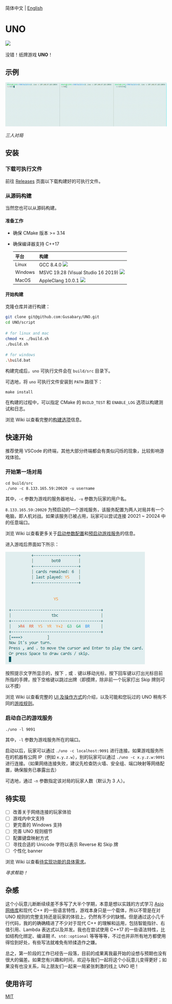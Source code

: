 简体中文 | [English](./README.en.md)

# UNO

![](https://img.shields.io/badge/version-v1.0-9cf)

没错！纸牌游戏 **UNO**！

## 示例

![](./asset/demo.gif)

*三人对局*

## 安装

### 下载可执行文件

前往 [Releases](https://github.com/Gusabary/UNO/releases) 页面以下载构建好的可执行文件。

### 从源码构建

当然您也可以从源码构建。

#### 准备工作

+ 确保 CMake 版本 >= 3.14
+ 确保编译器支持 C++17

  | 平台    | 构建                                                         |
  | ------- | ------------------------------------------------------------ |
  | Linux   | GCC 8.4.0  ![](https://img.shields.io/badge/build-passing-brightgreen) |
  | Windows | MSVC 19.28 (Visual Studio 16 2019)  ![](https://img.shields.io/badge/build-passing-brightgreen) |
  | MacOS   | AppleClang 10.0.1  ![](https://img.shields.io/badge/build-passing-brightgreen) |

#### 开始构建

克隆仓库并进行构建：

```bash
git clone git@github.com:Gusabary/UNO.git
cd UNO/script

# for linux and mac
chmod +x ./build.sh
./build.sh

# for windows
.\build.bat
```

构建完成后，`uno` 可执行文件会在 `build/src` 目录下。

可选地，将 `uno` 可执行文件安装到 `PATH` 路径下：

```shell
make install
```

在构建的过程中，可以指定 CMake 的 `BUILD_TEST` 和 `ENABLE_LOG` 选项以构建测试和日志。

浏览 Wiki 以查看完整的[构建选项](https://github.com/Gusabary/UNO/wiki/%E9%85%8D%E7%BD%AE%E4%BF%A1%E6%81%AF)信息。

## 快速开始

推荐使用 VSCode 的终端，其他大部分终端都会有类似闪烁的现象，比较影响游戏体验。

### 开始第一场对局

```shell
cd build/src
./uno -c 8.133.165.59:20020 -u username
```

其中，`-c` 参数为游戏的服务器地址，`-u` 参数为玩家的用户名。

`8.133.165.59:20020` 为预启动的一个游戏服务，该服务配置为两人对局并有一个电脑，即人机对战。如果该服务已被占用，玩家可以尝试连接 20021 ~ 20024 中的任意端口。

浏览 Wiki 以查看更多关于[启动参数配置](https://github.com/Gusabary/UNO/wiki/%E9%85%8D%E7%BD%AE%E4%BF%A1%E6%81%AF)和[预启动游戏服务](https://github.com/Gusabary/UNO/wiki/%E9%A2%84%E5%90%AF%E5%8A%A8%E7%9A%84%E6%B8%B8%E6%88%8F%E6%9C%8D%E5%8A%A1)的信息。

进入游戏后界面如下所示：

![](./asset/image1.png)

按照提示文字所显示的，按下 `,` 或 `.` 键以移动光标，按下回车键以打出光标目前所指的手牌，按下空格键以跳过出牌（即摸牌，除非前一个玩家打出 Skip 牌则可以不摸）

浏览 Wiki 以查看完整的 [UI 及操作方式](https://github.com/Gusabary/UNO/wiki/UI-%E5%8F%8A%E6%93%8D%E4%BD%9C%E6%96%B9%E5%BC%8F)的介绍，以及可能和您玩过的 UNO 稍有不同的[游戏规则](https://github.com/Gusabary/UNO/wiki/%E6%B8%B8%E6%88%8F%E8%A7%84%E5%88%99)。

### 启动自己的游戏服务

```
./uno -l 9091
```

其中，`-l` 参数为游戏服务所在的端口。

启动以后，玩家可以通过 `./uno -c localhost:9091` 进行连接。如果游戏服务所在的机器有公网 IP（例如 `x.y.z.w`），别的玩家可以通过 `./uno -c x.y.z.w:9091` 进行连接。（如果网络连接失败，建议先检查防火墙、安全组、端口映射等网络配置，确保服务已暴露出去）

可选地，通过 `-n` 参数指定该对局的玩家人数（默认为 3 人）。

## 待实现

- [ ] 改善关于网络连接的玩家体验
- [ ] 游戏内中文支持
- [ ] 更完善的 Windows 支持
- [ ] 完善 UNO 规则细节
- [ ] 配置键盘映射方式
- [ ] 寻找合适的 Unicode 字符以表示 Reverse 和 Skip 牌
- [ ] 个性化 banner

浏览 Wiki 以查看[待实现功能的具体需求](https://github.com/Gusabary/UNO/wiki/%E5%BE%85%E5%AE%9E%E7%8E%B0%E5%8A%9F%E8%83%BD%E7%9A%84%E8%AF%A6%E7%BB%86%E9%9C%80%E6%B1%82)。

*寻求帮助！*

## 杂感

这个小玩意儿断断续续差不多写了大半个学期，本意是想以实践的方式学习 [Asio 网络库](http://think-async.com/Asio/index.html)和现代 C++ 的一些语言特性，游戏本身只是一个载体，所以不管是在对 UNO 规则的完整支持还是玩家的体验上，仍然有不少的缺憾。但是通过这小几千行代码，我的的确确精进了不少对于现代 C++ 的理解和运用，包括智能指针、右值引用、Lambda 表达式以及并发。我也在尝试使用 C++17 的一些语法特性，比如结构化绑定、编译期 if、`std::optional` 等等等等，不过也并非所有地方都使用得恰到好处，有些写法就难免有矫揉造作之嫌。

总之，第一阶段的工作已经告一段落，目前的成果离我最开始的设想与预期也没有很大的偏差。如果您有兴趣和时间，欢迎与我们一起将这个小玩意儿变得更好；如果没有也没关系，叫上朋友们一起来一局紧张刺激的线上 UNO 吧！

## 使用许可

[MIT](./LICENSE)